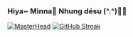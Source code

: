 ### Hiya~ Minna👋 Nhung désu (^.^)🙇‍♀️
[![MasterHead](https://www.google.com/url?sa=i&url=https%3A%2F%2Fwww.peakpx.com%2Fen%2Fhd-wallpaper-desktop-ksrbv&psig=AOvVaw1rg_oteWfne1z7XcXxcCYp&ust=1644509684572000&source=images&cd=vfe&ved=0CAsQjRxqFwoTCLjAjZKC8_UCFQAAAAAdAAAAABAE)](https://github.com/Puppychan)
[![GitHub Streak](https://github-readme-streak-stats.herokuapp.com/?user=Puppychan)](https://git.io/streak-stats)

<!--
**Puppychan/Puppychan** is a ✨ _special_ ✨ repository because its `README.md` (this file) appears on your GitHub profile.

Here are some ideas to get you started:

- 🔭 I’m currently working on ...
- 🌱 I’m currently learning ...
- 👯 I’m looking to collaborate on ...
- 🤔 I’m looking for help with ...
- 💬 Ask me about ...
- 📫 How to reach me: ...
- 😄 Pronouns: ...
- ⚡ Fun fact: ...
-->
